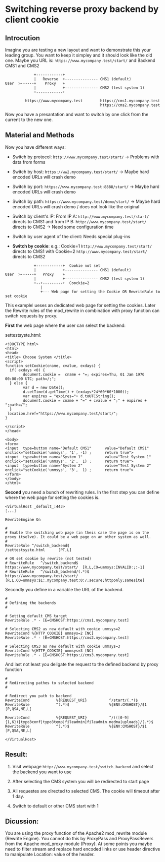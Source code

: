# Switching reverse proxy backend by client cookie

## Introcution
Imagine you are testing a new layout and want to demonstrate this your leading group. You want to keep it simpley and it should look like the old one. 
Maybe you URL is: `https://www.mycompany.test/start/` and Backend CMS1 and CMS2

```
             +------------+   
             |   Reverse  +--------------- CMS1 (default)
User  >------+    Proxy   + 
             |            +--------------- CMS2 (test system 1)
             +------------+   
			 
         https://www.mycompany.test        https://cms1.mycompany.test
                                           https://cms2.mycompany.test
```

Now you have a presantation and want to switch by one click from the current to the new one. 

## Material and Methods
Now you have different ways:
* Switch by protocol: `http://www.mycompany.test/start/` -> Problems with data from forms
* Switch by host: `https://ww2.mycompany.test/start/` -> Maybe hard encoded URLs will crash demo
* Switch by port: `https://www.mycompany.test:8888/start/` -> Maybe hard encoded URLs will crash demo
* Switch by path: `https://www.mycompany.test/demo/start/` -> Maybe hard encoded URLs will crash demo / does not look like the original
* Switch by client's IP: From IP A: `http://www.mycompany.test/start/` directs to CMS1 and from IP B: `http://www.mycompany.test/start/` directs to CMS2 -> Need some configuration time
* Switch by user agent of the client: Needs special plug-ins


* **Switch by cookie**: e.g.: Cookie=1 `http://www.mycompany.test/start/` directs to CMS1 with Cookie=2 `http://www.mycompany.test/start/` directs to CMS2
```
             +------------+  Cookie not set
             |            +--------------- CMS1 (default)
User  >------+   Proxy    +
             |            +--------------- CMS2 (test system 1) 
             +--+---------+  Coockie=2
                | 
                +--- Web page for setting the Cookie OR RewriteRule to set cookie
```

This examplel ueses an dedicated web page for setting the cookies. Later the Rewrite rules of the mod_rewrite in combination with proxy function can switch requests by proxy.

**First** the web page where the user can select the backend: 

settestsyste.html:
```
<!DOCTYPE html>
<html>
<head>
<title> Choose System </title>
<script>
function setCookie(cname, cvalue, exdays) {
  if( exdays <0) {
        document.cookie =  cname + "=; expires=Thu, 01 Jan 1970 00:00:00 UTC; path=/;";
  } else {
        var d = new Date();
        d.setTime(d.getTime() + (exdays*24*60*60*1000));
        var expires = "expires="+ d.toUTCString();
        document.cookie = cname + "=" + cvalue + ";" + expires + ";path=/";
  }
 location.href="https://www.mycompany.test/start/";
}

</script>
</head>

<body>
<form>
<input  type=button name="Default CMS1"      value="Default CMS1"       onclick="setCookie('ummsys', '1', -1) ;      return true">
<input  type=button name="System 1"          value="Test System 1"      onclick="setCookie('ummsys', '2',  1) ;      return true">
<input  type=button name="System 2"          value="Test System 2"      onclick="setCookie('ummsys', '3',  1) ;      return true">
</form>
</body>
</html>
```


**Second** you need a bunch of rewriting rules. In the first step you can define where the web page for setting the cookies is.
```
<VirtualHost _default_:443>
[...]

RewriteEngine On

#
# Enable the switching web page (in theis case the page is on the proxy itselve). It could be a web page on an other system as well. 
# 
RewriteRule ^/switch_backend$                                    /settestsyste.html      [PT,L]

# OR set cookie by rewrite (not tested)
# RewriteRule   ^/switch_backend$        https://www.mycompany.test/start/ 	[R,L,CO=ummsys:INVALID:;:-1]
# RewriteRule   ^/switch_backend/(.*)$   https://www.mycompany.test/start/ 	[R,L,CO=ummsys:$1:.mycompany.test:0:/;secure;httponly;samesite]
```

Secondly you define in a variable the URL of the backend.
```
#
# Defining the backends 
#

# Setting default CMS target
RewriteRule .* - [E=CMSHOST:https://cms1.mycompany.test]

# Selecting CMS2 as new default with cookie ummsys=2
RewriteCond %{HTTP_COOKIE} ummsys=2 [NC]
RewriteRule .* - [E=CMSHOST:https://cms2.mycompany.test]

# Selecting CMS3 as new default with cookie ummsys=3
RewriteCond %{HTTP_COOKIE} ummsys=3 [NC]
RewriteRule .* - [E=CMSHOST:https://cms3.mycompany.test]
```

And last not least you deligate the request to the defined backend by proxy function
```
#
# Redirecting pathes to selected backend 
#

# Redirect you path to backend 
RewriteCond            %{REQUEST_URI}          ^/start/(.*)$                                             
RewriteRule            ^(.*)$                  %{ENV:CMSHOST}/$1          [P,QSA,NE,L]
 
RewriteCond            %{REQUEST_URI}          ^/(([0-9]{1,6})|typo3conf|typo3temp|fileadmin|fileadmin.medma|uploads)/(.*)$
RewriteRule            ^(.*)$                  %{ENV:CMSHOST}/$1          [P,QSA,NE,L]
 
</VirtualHost>
``` 



## Result:
1. Visit webpage `http://www.mycompany.test/switch_backend` and select the backend you want to use
2. After selecting the CMS system you will be redirected to start page
3. All requestes are directed to selected CMS. The cookie will timeout after 1 day. 

4. Switch to default or other CMS start with 1



## Dicussion:
You are using the proxy function of the Apache2 mod_rewrite module (Rewrite Engine). You cannot do this by ProxyPass and ProxyPassRevers from the Apache mod_proxy module (Proxy). 
At some points you maybe need to filter stream and replace hard encoded links or use header directive to manipulate Location: value of the header. 

